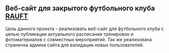 ## Веб-сайт для закрытого футбольного клуба [RAUFT](https://rauft.herokuapp.com/training)
Цель данного проекта - реализовать веб-сайт для футбольного клуба с целью публикации актуального расписания тренировок и фотоматериалов с совместных мероприятий. Так же реализована страничка админа сайта для валидации новых пользователей.


